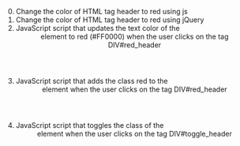 0. Change the color of HTML tag header to red using js
1. Change the color of HTML tag header to red using jQuery
2. JavaScript script that updates the text color of the <header> element to red (#FF0000) when the user clicks on the tag DIV#red_header
3. JavaScript script that adds the class red to the <header> element when the user clicks on the tag DIV#red_header
4. JavaScript script that toggles the class of the <header> element when the user clicks on the tag DIV#toggle_header
